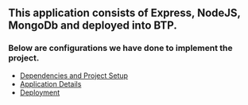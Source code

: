 ## This application consists of Express, NodeJS, MongoDb and deployed into BTP.

### Below are configurations we have done to implement the project.

- [Dependencies and Project Setup](mdFiles/Dependencies&Setup.md)
- [Application Details](mdFiles/ApplicationDetails.md)
- [Deployment](mdFiles/Deployment.md)